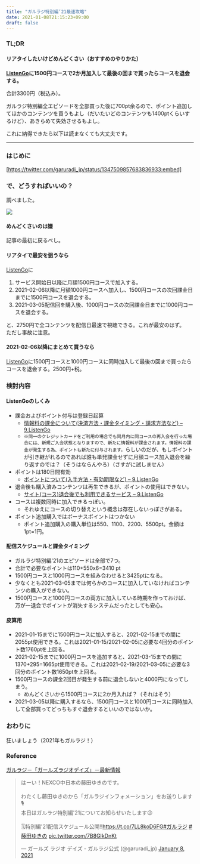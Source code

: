 ```yaml
---
title: "ガルラジ特別編’21最速攻略"
date: 2021-01-08T21:15:23+09:00
draft: false
---
```


### TL;DR

#### リアタイしたいけどめんどくさい（おすすめのやりかた）

__[ListenGo](https://listengo.dwango.jp/)に1500円コースで2か月加入して最後の回まで買ったらコースを退会する。__

合計3300円（税込み）。

ガルラジ特別編全エピソードを全部買った後に700pt余るので、ポイント追加してほかのコンテンツを買うもよし（だいたいどのコンテンツも1400ptくらいするけど）、あきらめて失効させるもよし。

これに納得できたら以下は読まなくても大丈夫です。

-----

### はじめに

[https://twitter.com/garuradi_jp/status/1347509857683836933:embed]

### で、どうすればいいの？

調べました。

![](https://cdn-ak.f.st-hatena.com/images/fotolife/s/squeuei/20210108/20210108232012.png)

#### めんどくさいのは嫌

記事の最初に戻るべし。

#### リアタイで最安を狙うなら

[ListenGo](https://listengo.dwango.jp/)に

1. サービス開始日以降に月額1500円コースで加入する。
2. 2021-02-06以降に月額1000円コースへ加入し、1500円コースの次回課金日までに1500円コースを退会する。
3. 2021-03-05配信回を購入後、1000円コースの次回課金日までに1000円コースを退会する。

と、2750円で全コンテンツを配信日最速で視聴できる。これが最安のはず。  
ただし事故に注意。

#### 2021-02-06以降にまとめて買うなら

[ListenGo](https://listengo.dwango.jp/)に1500円コースと1000円コースに同時加入して最後の回まで買ったらコースを退会する。2500円+税。

### 検討内容

#### ListenGoのしくみ

- 課金およびポイント付与は登録日起算
    - [情報料の課金について(決済方法・課金タイミング・請求方法など) – 9.ListenGo]( https://dwjplistengo.zendesk.com/hc/ja/articles/900003223946)
    - `※同一のクレジットカードをご利用の場合でも同月内に同コースの再入会を行った場合には、新規ご入会状態となりますので、新たに情報料が課金されます。情報料の課金が発生する為、ポイントも新たに付与されます。`らしいのだが、もしポイントが引き継がれるのであれば誰も単発課金せずに月額コース加入退会を繰り返すのでは？（そうはならんやろ）（さすがに試しません）
- ポイントは180日間有効
    - [ポイントについて(入手方法・有効期限など) – 9.ListenGo](https://dwjplistengo.zendesk.com/hc/ja/articles/900003224226)
- 退会後も購入済みコンテンツは再生できるが、ポイントの使用はできない。
    - [サイト(コース)退会後でも利用できるサービス – 9.ListenGo](https://dwjplistengo.zendesk.com/hc/ja/articles/900003224206-%E3%82%B5%E3%82%A4%E3%83%88-%E3%82%B3%E3%83%BC%E3%82%B9-%E9%80%80%E4%BC%9A%E5%BE%8C%E3%81%A7%E3%82%82%E5%88%A9%E7%94%A8%E3%81%A7%E3%81%8D%E3%82%8B%E3%82%B5%E3%83%BC%E3%83%93%E3%82%B9)
- コースは複数同時に加入できるっぽい。
    - それゆえにコースの切り替えという概念は存在しないっぽさがある。
- ポイント追加購入ではボーナスポイントはつかない
    - ポイント追加購入の購入単位は550、1100、2200、5500pt。金額は1pt=1円。

#### 配信スケジュールと課金タイミング

- ガルラジ特別編'21のエピソードは全部で7つ。
- 合計で必要なポイントは110+550x6=3410 pt
- 1500円コースと1000円コースを組み合わせると3425ptになる。
- 少なくとも2021-03-05までは何らかのコースに加入していなければコンテンツの購入ができない。
- 1500円コースと1000円コースの両方に加入している時期を作っておけば、万が一退会でポイントが消失するシステムだったとしても安心。

#### 皮算用

- 2021-01-15までに1500円コースに加入すると、2021-02-15までの間に2055pt使用できる。これは2021-01-15/2021-02-05に必要な4回分のポイント数1760ptを上回る。
- 2021-02-15までに1000円コースを追加すると、2021-03-15までの間に1370+295=1665pt使用できる。これは2021-02-19/2021-03-05に必要な3回分のポイント数1650ptを上回る。
- 1500円コースの課金2回目が発生する前に退会しないと4000円になってしまう。
    - めんどくさいから1500円コースに2か月入れば？（それはそう）
- 2021-03-05以降に購入するなら、1500円コースと1000円コースに同時加入して全部買ってどっちもすぐ退会するといいのではないか。

### おわりに

狂いましょう（2021年もガルラジ！）

### Reference

[ガルラジ－「ガールズラジオデイズ」－最新情報](https://garuradi.jp/news158/)

<blockquote class="twitter-tweet"><p lang="ja" dir="ltr">はーい！NEXCO中日本の藤田ゆきのです。<br><br>わたくし藤田ゆきのから「ガルラジインフォメーション」をお送りします🎙️<br>本日はガルラジ特別編&#39;21についてお知らせいたします😉<br><br>🗓️特別編&#39;21配信スケジュール公開!!<a href="https://t.co/7LL8koD6FG">https://t.co/7LL8koD6FG</a><a href="https://twitter.com/hashtag/%E3%82%AC%E3%83%AB%E3%83%A9%E3%82%B8?src=hash&amp;ref_src=twsrc%5Etfw">#ガルラジ</a> <a href="https://twitter.com/hashtag/%E8%97%A4%E7%94%B0%E3%82%86%E3%81%8D%E3%81%AE?src=hash&amp;ref_src=twsrc%5Etfw">#藤田ゆきの</a> <a href="https://t.co/7B8GIkDnKt">pic.twitter.com/7B8GIkDnKt</a></p>&mdash; ガールズ ラジオ デイズ - ガルラジ公式 (@garuradi_jp) <a href="https://twitter.com/garuradi_jp/status/1347509857683836933?ref_src=twsrc%5Etfw">January 8, 2021</a></blockquote> <script async src="https://platform.twitter.com/widgets.js" charset="utf-8"></script>